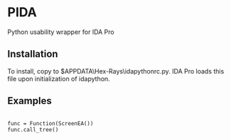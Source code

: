 # PIDA
Python usability wrapper for IDA Pro

Installation
------------
To install, copy to $APPDATA\Hex-Rays\idapythonrc.py.  IDA Pro loads this file upon initialization of idapython. 


Examples
--------
```

func = Function(ScreenEA())
func.call_tree()
```

